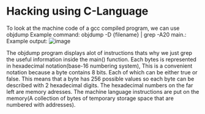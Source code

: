 # Hacking using C-Language
To look at the machine code of a gcc compiled program, we can use objdump
Example command:
objdump -D {filename} | grep -A20 main.:
Example output:
![image](https://user-images.githubusercontent.com/42641723/171374873-26c895fb-0d4f-40a0-aacf-8722fd2a1bae.png)


The objdump program displays alot of instructions thats why we just grep the useful information inside the main() function.
Each bytes is represented in hexadecimal notation(base-16 numbering system), This is a convenient notation because a byte contains 8 bits. Each of which can be either true or false.
This means that a byte has 256 possible values so each byte can be described with 2 hexadecimal digits.
The hexadecimal numbers on the far left are memory adresses. The machine language instructions are put on the memory(A collection of bytes of temporary storage space that are numbered with addresses).

